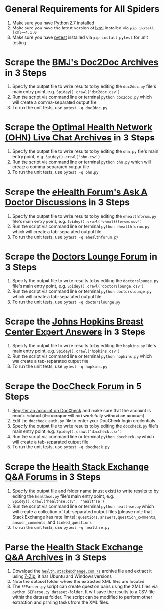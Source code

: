 # General Requirements for All Spiders

1. Make sure you have [Python 2.7](https://www.python.org/downloads) installed
2. Make sure you have the latest version of [lxml](http://lxml.de) installed via `pip install lxml==4.1.0`
3. Make sure you have [pytest](https://docs.pytest.org) installed via `pip install pytest` for unit testing

# Scrape the [BMJ's Doc2Doc Archives](https://web.archive.org/web/20160615105956/http://doc2doc.bmj.com/) in 3 Steps

1. Specify the output file to write results to by editing the `doc2doc.py` file's main entry point, e.g. `Spidey().crawl('doc2doc.csv')`
2. Run the script via command line or terminal `python doc2doc.py` which will create a comma-separated output file
3. To run the unit tests, use `pytest -q doc2doc.py`

# Scrape the [Optimal Health Network (OHN) Live Chat Archives](https://web.archive.org/web/20130129082319/http://www.optimalhealthnetwork.com/Alternative-Health-Live-Chat-Log-Archive-s/196.htm) in 3 Steps

1. Specify the output file to write results to by editing the `ohn.py` file's main entry point, e.g. `Spidey().crawl('ohn.csv')`
2. Run the script via command line or terminal `python ohn.py` which will create a comma-separated output file
3. To run the unit tests, use `pytest -q ohn.py`

# Scrape the [eHealth Forum's Ask A Doctor Discussions](https://ehealthforum.com/health/ask_a_doctor_forums.html) in 3 Steps

1. Specify the output file to write results to by editing the `ehealthforum.py` file's main entry point, e.g. `Spidey().crawl('ehealthforum.csv')`
2. Run the script via command line or terminal `python ehealthforum.py` which will create a tab-separated output file
3. To run the unit tests, use `pytest -q ehealthforum.py`

# Scrape the [Doctors Lounge Forum](https://www.doctorslounge.com/forums/) in 3 Steps

1. Specify the output file to write results to by editing the `doctorslounge.py` file's main entry point, e.g. `Spidey().crawl('doctorslounge.csv')`
2. Run the script via command line or terminal `python doctorslounge.py` which will create a tab-separated output file
3. To run the unit tests, use `pytest -q doctorslounge.py`

# Scrape the [Johns Hopkins Breast Center Expert Answers](http://www.hopkinsbreastcenter.org/services/ask_expert/) in 3 Steps

1. Specify the output file to write results to by editing the `hopkins.py` file's main entry point, e.g. `Spidey().crawl('hopkins.csv')`
2. Run the script via command line or terminal `python hopkins.py` which will create a tab-separated output file
3. To run the unit tests, use `pytest -q hopkins.py`

# Scrape the [DocCheck Forum](http://www.doccheck.com/com/ask/) in 5 Steps

1. [Register an account on DocCheck](http://www.doccheck.com/com/account/register/) and make sure that the account is medic-related (the scraper will not work fully without an account)
2. Edit the `doccheck_auth.py` file to enter your DocCheck login credentials
3. Specify the output file to write results to by editing the `doccheck.py` file's main entry point, e.g. `Spidey().crawl('doccheck.csv')`
4. Run the script via command line or terminal `python doccheck.py` which will create a tab-separated output file
5. To run the unit tests, use `pytest -q doccheck.py`

# Scrape the [Health Stack Exchange Q&A Forums](https://health.stackexchange.com/questions?pagesize=50&sort=newest) in 3 Steps

1. Specify the output file and folder name (must exist) to write results to by editing the `healthse.py` file's main entry point, e.g. `Spidey().crawl('healthse.csv', 'healthse')`
2. Run the script via command line or terminal `python healthse.py` which will create a collection of tab-separated output files (please note that Stack Exchange has rate limits): `questions`, `answers`, `question_comments`, `answer_comments`, and `linked_questions`
3. To run the unit tests, use `pytest -q healthse.py`

# Parse the [Health Stack Exchange Q&A Archives](https://archive.org/download/stackexchange) in 3 Steps

1. Download the [`health.stackexchange.com.7z`](https://archive.org/download/stackexchange) archive file and extract it using [7-Zip](http://www.7-zip.org/download.html), it has Ubuntu and Windows versions
2. Note the dataset folder where the extracted XML files are located
3. The `SEParser.py` script can create question pairs using the XML files via `python SEParse.py dataset-folder`. It will save the results to a CSV file within the dataset folder. The script can be modified to perform other extraction and parsing tasks from the XML files.
